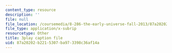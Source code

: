 ```yaml
---
content_type: resource
description: ''
file: null
file_location: /coursemedia/8-286-the-early-universe-fall-2013/87a20202b2215307ba973398c36af14a_eUYIcR1VGns.vtt
file_type: application/x-subrip
resourcetype: Other
title: 3play caption file
uid: 87a20202-b221-5307-ba97-3398c36af14a
---
```

